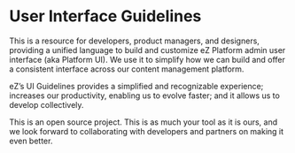 # User Interface Guidelines

This is a resource for developers, product managers, and designers, providing a unified language to build and customize eZ Platform admin user interface (aka Platform UI). We use it to simplify how we can build and offer a consistent interface across our content management platform.

eZ’s UI Guidelines provides a simplified and recognizable experience; increases our productivity, enabling us to evolve faster; and it allows us to develop collectively.

This is an open source project. This is as much your tool as it is ours, and we look forward to collaborating with developers and partners on making it even better.